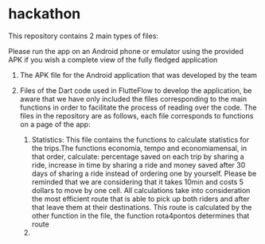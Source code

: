 # hackathon

This repository contains 2 main types of files:

Please run the app on an Android phone or emulator using the provided APK if you wish a complete view of the fully fledged application

1. The APK file for the Android application that was developed by the team
   
2. Files of the Dart code used in FlutteFlow to develop the application, be aware that we have only included the files corresponding to the main functions in order to facilitate the process of reading over the         code. The files in the repository are as follows, each file corresponds to functions on a page of the app:
   1. Statistics: This file contains the functions to calculate statistics for the trips.The functions economia, tempo and economiamensal, in that order, calculate: percentage saved on each trip by sharing a ride,     increase in time by sharing a ride and money saved after 30 days of sharing a ride instead of ordering one by yourself. Please be reminded that we are considering that it takes 10min and costs 5 dollars to move     by one cell. All calculations take into consideration the most efficient route that is able to pick up both riders and after that leave them at their destinations. This route is calculated by the other function     in the file, the function rota4pontos determines that route
   2. 
